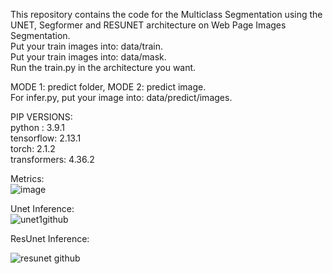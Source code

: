 This repository contains the code for the Multiclass Segmentation using the UNET, Segformer and RESUNET architecture on Web Page Images Segmentation. <br>
Put your train images into: data/train. <br>
Put your train images into: data/mask. <br>
Run the train.py in the architecture you want.<br>

MODE 1: predict folder, MODE 2: predict image. <br>
For infer.py, put your image into: data/predict/images. <br>



PIP VERSIONS:<br>
python : 3.9.1 <br>
tensorflow: 2.13.1 <br>
torch: 2.1.2  <br>
transformers: 4.36.2 <br>

Metrics: <br>
![image](https://github.com/berkayozdemir/unet-resunet-segformer/assets/25156705/6cb7d8a4-50d4-4d98-bf12-b2a4eb7a1d3d) <br>


Unet Inference: <br>
![unet1github](https://github.com/berkayozdemir/unet-resunet-segformer/assets/25156705/c33f375e-7b48-4deb-8b98-c4cbd8870f8c)

ResUnet Inference: <br>

![resunet github](https://github.com/berkayozdemir/unet-resunet-segformer/assets/25156705/573ec1cf-11f0-4556-bc98-61ec8418ae2e)

